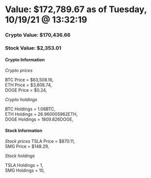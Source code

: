 # Value: $172,789.67 as of Tuesday, 10/19/21 @ 13:32:19 

### Crypto Value: $170,436.66

### Stock Value: $2,353.01

#### Crypto Information 
*Crypto prices* 

BTC Price = $63,508.16,  
ETH Price = $3,808.74,  
DOGE Price = $0.24,  


*Crypto holdings* 

BTC Holdings = 1.06BTC,  
ETH Holdings = 26.960005962ETH,  
DOGE Holdings = 1809.826DOGE,  


#### Stock Information 

*Stock prices* 
TSLA Price = $870.11,  
SMG Price = $148.29,  


*Stock holdings* 

TSLA Holdings = 1,  
SMG Holdings = 10,  


